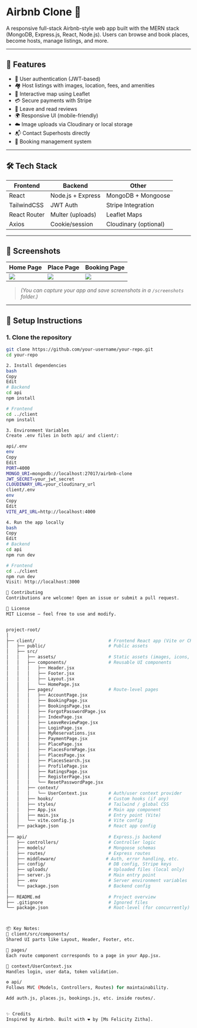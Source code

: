 # Airbnb Clone 🏡

A responsive full-stack Airbnb-style web app built with the MERN stack (MongoDB, Express.js, React, Node.js). Users can browse and book places, become hosts, manage listings, and more.

---

## 🚀 Features

- 🔐 User authentication (JWT-based)
- 🏘️ Host listings with images, location, fees, and amenities
- 📍 Interactive map using Leaflet
- 💳 Secure payments with Stripe
- 📝 Leave and read reviews
- 🌍 Responsive UI (mobile-friendly)
- ☁️ Image uploads via Cloudinary or local storage
- 📬 Contact Superhosts directly
- 📅 Booking management system

---

## 🛠️ Tech Stack

| Frontend       | Backend           | Other               |
|----------------|-------------------|---------------------|
| React          | Node.js + Express | MongoDB + Mongoose  |
| TailwindCSS    | JWT Auth          | Stripe Integration  |
| React Router   | Multer (uploads)  | Leaflet Maps        |
| Axios          | Cookie/session    | Cloudinary (optional) |

---

## 📸 Screenshots

| Home Page | Place Page | Booking Page |
|-----------|------------|--------------|
| ![](screenshots/home.png) | ![](screenshots/place.png) | ![](screenshots/booking.png) |

> *(You can capture your app and save screenshots in a `/screenshots` folder.)*

---

## 🧪 Setup Instructions

### 1. Clone the repository

```bash
git clone https://github.com/your-username/your-repo.git
cd your-repo

2. Install dependencies
bash
Copy
Edit
# Backend
cd api
npm install

# Frontend
cd ../client
npm install

3. Environment Variables
Create .env files in both api/ and client/:

api/.env
env
Copy
Edit
PORT=4000
MONGO_URI=mongodb://localhost:27017/airbnb-clone
JWT_SECRET=your_jwt_secret
CLOUDINARY_URL=your_cloudinary_url
client/.env
env
Copy
Edit
VITE_API_URL=http://localhost:4000

4. Run the app locally
bash
Copy
Edit
# Backend
cd api
npm run dev

# Frontend
cd ../client
npm run dev
Visit: http://localhost:3000

🤝 Contributing
Contributions are welcome! Open an issue or submit a pull request.

📄 License
MIT License — feel free to use and modify.


project-root/
│
├── client/                            # Frontend React app (Vite or CRA)
│   ├── public/                        # Public assets
│   ├── src/
│   │   ├── assets/                    # Static assets (images, icons, etc.)
│   │   ├── components/                # Reusable UI components
│   │   │   ├── Header.jsx
│   │   │   ├── Footer.jsx
│   │   │   ├── Layout.jsx
│   │   │   └── HomePage.jsx
│   │   ├── pages/                     # Route-level pages
│   │   │   ├── AccountPage.jsx
│   │   │   ├── BookingPage.jsx
│   │   │   ├── BookingsPage.jsx
│   │   │   ├── ForgotPasswordPage.jsx
│   │   │   ├── IndexPage.jsx
│   │   │   ├── LeaveReviewPage.jsx
│   │   │   ├── LoginPage.jsx
│   │   │   ├── MyReservations.jsx
│   │   │   ├── PaymentPage.jsx
│   │   │   ├── PlacePage.jsx
│   │   │   ├── PlacesFormPage.jsx
│   │   │   ├── PlacesPage.jsx
│   │   │   ├── PlacesSearch.jsx
│   │   │   ├── ProfilePage.jsx
│   │   │   ├── RatingsPage.jsx
│   │   │   ├── RegisterPage.jsx
│   │   │   └── ResetPasswordPage.jsx
│   │   ├── context/
│   │   │   └── UserContext.jsx        # Auth/user context provider
│   │   ├── hooks/                     # Custom hooks (if any)
│   │   ├── styles/                    # Tailwind / global CSS
│   │   ├── App.jsx                    # Main app component
│   │   ├── main.jsx                   # Entry point (Vite)
│   │   └── vite.config.js             # Vite config
│   ├── package.json                   # React app config
│
├── api/                               # Express.js backend
│   ├── controllers/                   # Controller logic
│   ├── models/                        # Mongoose schemas
│   ├── routes/                        # Express routes
│   ├── middleware/                   # Auth, error handling, etc.
│   ├── config/                        # DB config, Stripe keys
│   ├── uploads/                       # Uploaded files (local only)
│   ├── server.js                      # Main entry point
│   ├── .env                           # Server environment variables
│   └── package.json                   # Backend config
│
├── README.md                          # Project overview
├── .gitignore                         # Ignored files
└── package.json                       # Root-level (for concurrently)



📦 Key Notes:
🔗 client/src/components/
Shared UI parts like Layout, Header, Footer, etc.

🔐 pages/
Each route component corresponds to a page in your App.jsx.

🔁 context/UserContext.jsx
Handles login, user data, token validation.

⚙️ api/
Follows MVC (Models, Controllers, Routes) for maintainability.

Add auth.js, places.js, bookings.js, etc. inside routes/.


✨ Credits
Inspired by Airbnb. Built with ❤️ by [Ms Felicity Zitha].

